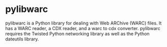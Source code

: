 pylibwarc
=========
pylibwarc is a Python library for dealing with Web ARChive (WARC) files. It has
a WARC reader, a CDX reader, and a warc to cdx converter. pylibwarc requires
the Twisted Python networking library as well as the Python dateutils library.

